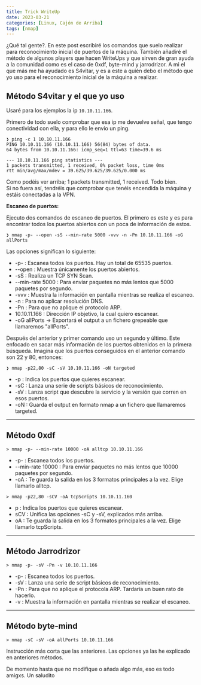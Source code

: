 ```yaml
---
title: Trick WriteUp
date: 2023-03-21
categories: [Linux, Cajón de Arriba]
tags: [nmap]
---
```


¿Qué tal gente?. En este post escribiré los comandos que suelo realizar para reconocimiento inicial de puertos de la máquina. También añadiré el método de algunos players que hacen WriteUps y que sirven de gran ayuda a la comunidad como es el caso de 0xdf, byte-mind y jarrodrizor. A mi el que más me ha ayudado es S4vitar, y es a este a quién debo el método que yo uso para el reconocimiento inicial de la máquina a realizar.

## Método S4vitar y el que yo uso

Usaré para los ejemplos la ip `10.10.11.166`.

Primero de todo suelo comprobar que esa ip me devuelve señal, que tengo conectividad con ella, y para ello le envio un ping.
```
❯ ping -c 1 10.10.11.166
PING 10.10.11.166 (10.10.11.166) 56(84) bytes of data.
64 bytes from 10.10.11.166: icmp_seq=1 ttl=63 time=39.6 ms

--- 10.10.11.166 ping statistics ---
1 packets transmitted, 1 received, 0% packet loss, time 0ms
rtt min/avg/max/mdev = 39.625/39.625/39.625/0.000 ms
```
Como podéis ver arriba; 1 packets transmitted, 1 received. Todo bien.  
Si no fuera así, tendréis que comprobar que tenéis encendida la máquina y estáis conectadas a la VPN.

**Escaneo de puertos:**

Ejecuto dos comandos de escaneo de puertos. El primero es este y es para encontrar todos los puertos abiertos con un poca de información de estos.

```
❯ nmap -p- --open -sS --min-rate 5000 -vvv -n -Pn 10.10.11.166 -oG allPorts
```

Las opciones significan lo siguiente:  

* -p- : Escanea todos los puertos. Hay un total de 65535 puertos.
* --open : Muestra únicamente los puertos abiertos.
* -sS : Realiza un TCP SYN Scan.
* --min-rate 5000 : Para enviar paquetes no más lentos que 5000 paquetes por segundo.
* -vvv : Muestra la información en pantalla mientras se realiza el escaneo.
* -n : Para no aplicar resolución DNS.
* -Pn : Para que no aplique el protocolo ARP.
* 10.10.11.166 : Dirección IP objetivo, la cual quiero escanear.
* -oG allPorts -> Exportará el output a un fichero grepeable que llamaremos "allPorts".

Después del anterior y primer comando uso un segundo y último. Este enfocado en sacar más información de los puertos obtenidos en la primera búsqueda. Imagina que los puertos conseguidos en el anterior comando son 22 y 80, entonces:
```
❯ nmap -p22,80 -sC -sV 10.10.11.166 -oN targeted
```
* -p  : Indica los puertos que quieres escanear.  
* -sC : Lanza una serie de scripts básicos de reconocimiento.
* -sV : Lanza script que descubre la servicio y la versión que corren en esos puertos. 
* -oN : Guarda el output en formato nmap a un fichero que llamaremos targeted.

----

## Método 0xdf

```
> nmap -p- --min-rate 10000 -oA alltcp 10.10.11.166
```
* -p- : Escanea todos los puertos.
* --min-rate 10000 : Para enviar paquetes no más lentos que 10000 paquetes por segundo.
* -oA : Te guarda la salida en los 3 formatos principales a la vez. Elige llamarlo alltcp.

```
> nmap -p22,80 -sCV -oA tcpScripts 10.10.11.160
```
* p : Indica los puertos que quieres escanear.
* sCV : Unifica las opciones -sC y -sV, explicados más arriba.
* oA : Te guarda la salida en los 3 formatos principales a la vez. Elige llamarlo tcpScripts.

---

## Método Jarrodrizor

```
> nmap -p- -sV -Pn -v 10.10.11.166
```
* -p- : Escanea todos los puertos.
* -sV : Lanza una serie de script básicos de reconocimiento.
* -Pn : Para que no aplique el protocola ARP. Tardaría un buen rato de hacerlo.
* -v : Muestra la información en pantalla mientras se realizar el escaneo.

---

## Método byte-mind

```
> nmap -sC -sV -oA allPorts 10.10.11.166
```
Instrucción más corta que las anteriores. Las opciones ya las he explicado en anteriores métodos.

De momento hasta que no modifique o añada algo más, eso es todo amigxs. Un saludito




